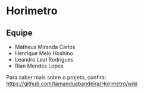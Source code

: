 # Horimetro

## Equipe

* Matheus Miranda Carlos
* Henrique Melo Hoshino
* Leandro Leal Rodrigues
* Rian Mendes Lopes

Para saber mais sobre o projeto, confira:
https://github.com/tamanduabandeira/Horimetro/wiki
